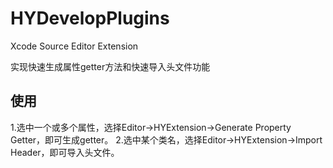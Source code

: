 # HYDevelopPlugins
Xcode Source Editor Extension

实现快速生成属性getter方法和快速导入头文件功能

## 使用
1.选中一个或多个属性，选择Editor->HYExtension->Generate Property Getter，即可生成getter。
2.选中某个类名，选择Editor->HYExtension->Import Header，即可导入头文件。
